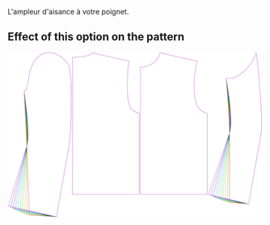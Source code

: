 
L'ampleur d'aisance à votre poignet.


## Effect of this option on the pattern
![This image shows the effect of this option by superimposing several variants that have a different value for this option](bent_cuffease_sample.svg "Effect of this option on the pattern")